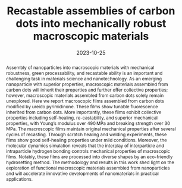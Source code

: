 ---
title: "Recastable assemblies of carbon dots into mechanically robust macroscopic materials"
authors:
- Bowen Sui
- 朱有亮
- Xuemei Jiang
- Yifan Wang
- Niboqia Zhang
- Zhongyuan Lu
- Bai Yang
- Yunfeng Li
date: "2023-10-25"
doi: "10.1038/s41467-023-42516-8"
publication_types: ["期刊文章"]
publication: "Nature Communications"
publication_short: "Nat Commun"
abstract: "Assembly of nanoparticles into macroscopic materials with  mechanical robustness, green processability, and recastable ability is  an important and challenging task in materials science and  nanotechnology. As an emerging nanoparticle with superior properties,  macroscopic materials assembled from carbon dots will inherit their  properties and further offer collective properties; however, macroscopic  materials assembled from carbon dots solely remain unexplored. Here we  report macroscopic films assembled from carbon dots modified by ureido  pyrimidinone. These films show tunable fluorescence inherited from  carbon dots. More importantly, these films exhibit collective properties  including self-healing, re-castability, and superior mechanical  properties, with Young’s modulus over 490 MPa and breaking strength over  30 MPa. The macroscopic films maintain original mechanical properties  after several cycles of recasting. Through scratch healing and welding  experiments, these films show good self-healing properties under mild  conditions. Moreover, the molecular dynamics simulation reveals that the  interplay of interparticle and intraparticle hydrogen bonding controls  mechanical properties of macroscopic films. Notably, these films are  processed into diverse shapes by an eco-friendly hydrosetting method.  The methodology and results in this work shed light on the exploration  of functional macroscopic materials assembled from nanoparticles and  will accelerate innovative developments of nanomaterials in practical  applications."
url_pdf: "https://www.nature.com/articles/s41467-023-42516-8"
---